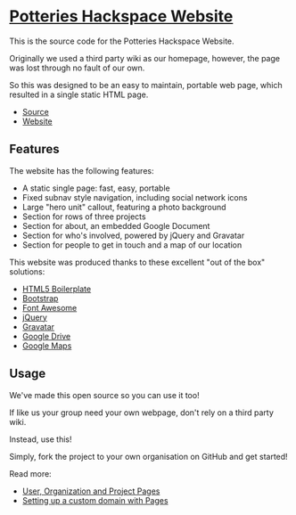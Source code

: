 # [Potteries Hackspace Website](http://potterieshackspace.org)

This is the source code for the Potteries Hackspace Website.

Originally we used a third party wiki as our homepage, however,
 the page was lost through no fault of our own.

So this was designed to be an easy to maintain, portable web page,
 which resulted in a single static HTML page.

* [Source](https://github.com/PotteriesHackspace/potterieshackspace.github.com)
* [Website](http://potterieshackspace.org)

## Features

The website has the following features:

* A static single page: fast, easy, portable
* Fixed subnav style navigation, including social network icons
* Large "hero unit" callout, featuring a photo background
* Section for rows of three projects
* Section for about, an embedded Google Document
* Section for who's involved, powered by jQuery and Gravatar
* Section for people to get in touch and a map of our location 

This website was produced thanks to these excellent "out of the box" solutions:

* [HTML5 Boilerplate](http://htm5boilerplate.com/)
* [Bootstrap](http://getbootstrap.com/)
* [Font Awesome](http://fortawesome.github.com/Font-Awesome/)
* [jQuery](http://jquery)
* [Gravatar](http://gravatar.com/)
* [Google Drive](http://drive.google.com/)
* [Google Maps](http://maps.google.com/)

## Usage

We've made this open source so you can use it too!

If like us your group need your own webpage, don't rely on a third party wiki.

Instead, use this!

Simply, fork the project to your own organisation on GitHub and get started!

Read more:
* [User, Organization and Project Pages](https://help.github.com/articles/user-organization-and-project-pages)
* [Setting up a custom domain with Pages](https://help.github.com/articles/setting-up-a-custom-domain-with-pages)